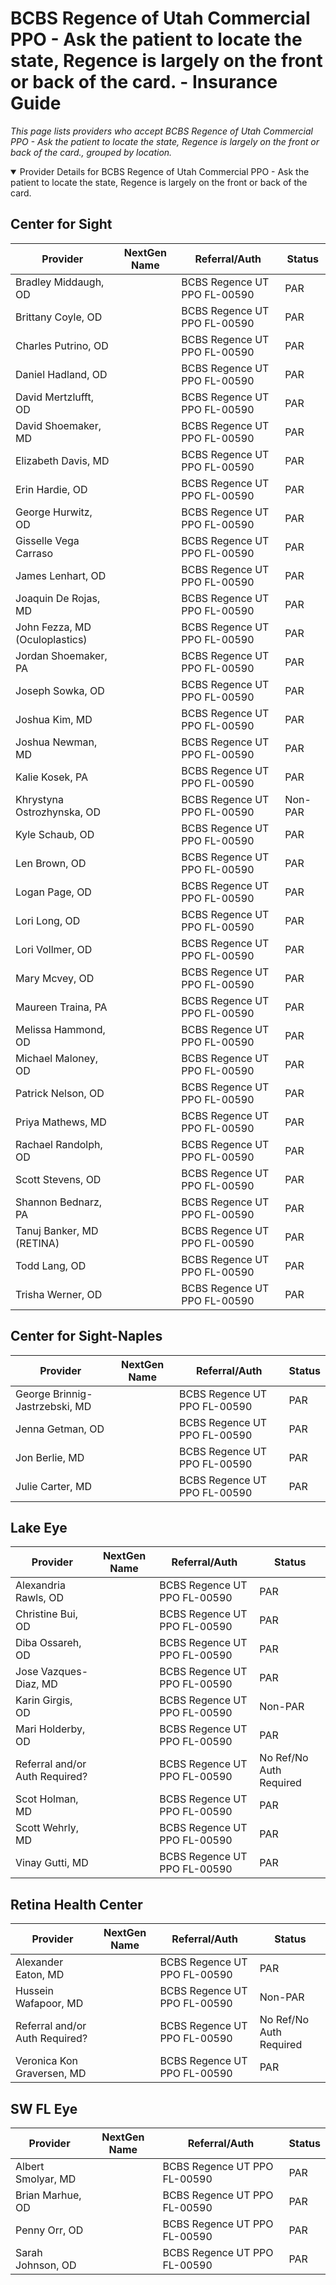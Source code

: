 # BCBS Regence of Utah Commercial PPO - Ask the patient to locate the state, Regence is largely on the front or back of the card. - Insurance Guide

*This page lists providers who accept BCBS Regence of Utah Commercial PPO - Ask the patient to locate the state, Regence is largely on the front or back of the card., grouped by location.*

<details open><summary>Provider Details for BCBS Regence of Utah Commercial PPO - Ask the patient to locate the state, Regence is largely on the front or back of the card.</summary>

## Center for Sight

| Provider | NextGen Name | Referral/Auth | Status |
|----------|-------------|--------------|--------|
| Bradley Middaugh, OD |  | BCBS Regence UT PPO FL-00590 | PAR |
| Brittany Coyle, OD |  | BCBS Regence UT PPO FL-00590 | PAR |
| Charles Putrino, OD |  | BCBS Regence UT PPO FL-00590 | PAR |
| Daniel Hadland, OD |  | BCBS Regence UT PPO FL-00590 | PAR |
| David Mertzlufft, OD |  | BCBS Regence UT PPO FL-00590 | PAR |
| David Shoemaker, MD |  | BCBS Regence UT PPO FL-00590 | PAR |
| Elizabeth Davis, MD |  | BCBS Regence UT PPO FL-00590 | PAR |
| Erin Hardie, OD |  | BCBS Regence UT PPO FL-00590 | PAR |
| George Hurwitz, OD |  | BCBS Regence UT PPO FL-00590 | PAR |
| Gisselle Vega Carraso |  | BCBS Regence UT PPO FL-00590 | PAR |
| James Lenhart, OD |  | BCBS Regence UT PPO FL-00590 | PAR |
| Joaquin De Rojas, MD |  | BCBS Regence UT PPO FL-00590 | PAR |
| John Fezza, MD (Oculoplastics) |  | BCBS Regence UT PPO FL-00590 | PAR |
| Jordan Shoemaker, PA |  | BCBS Regence UT PPO FL-00590 | PAR |
| Joseph Sowka, OD |  | BCBS Regence UT PPO FL-00590 | PAR |
| Joshua Kim, MD |  | BCBS Regence UT PPO FL-00590 | PAR |
| Joshua Newman, MD |  | BCBS Regence UT PPO FL-00590 | PAR |
| Kalie Kosek, PA |  | BCBS Regence UT PPO FL-00590 | PAR |
| Khrystyna Ostrozhynska, OD |  | BCBS Regence UT PPO FL-00590 | Non-PAR |
| Kyle Schaub, OD |  | BCBS Regence UT PPO FL-00590 | PAR |
| Len Brown, OD |  | BCBS Regence UT PPO FL-00590 | PAR |
| Logan Page, OD |  | BCBS Regence UT PPO FL-00590 | PAR |
| Lori Long, OD |  | BCBS Regence UT PPO FL-00590 | PAR |
| Lori Vollmer, OD |  | BCBS Regence UT PPO FL-00590 | PAR |
| Mary Mcvey, OD |  | BCBS Regence UT PPO FL-00590 | PAR |
| Maureen Traina, PA |  | BCBS Regence UT PPO FL-00590 | PAR |
| Melissa Hammond, OD |  | BCBS Regence UT PPO FL-00590 | PAR |
| Michael Maloney, OD |  | BCBS Regence UT PPO FL-00590 | PAR |
| Patrick Nelson, OD |  | BCBS Regence UT PPO FL-00590 | PAR |
| Priya Mathews, MD |  | BCBS Regence UT PPO FL-00590 | PAR |
| Rachael Randolph, OD |  | BCBS Regence UT PPO FL-00590 | PAR |
| Scott Stevens, OD |  | BCBS Regence UT PPO FL-00590 | PAR |
| Shannon Bednarz, PA |  | BCBS Regence UT PPO FL-00590 | PAR |
| Tanuj Banker, MD (RETINA) |  | BCBS Regence UT PPO FL-00590 | PAR |
| Todd Lang, OD |  | BCBS Regence UT PPO FL-00590 | PAR |
| Trisha Werner, OD |  | BCBS Regence UT PPO FL-00590 | PAR |

## Center for Sight-Naples

| Provider | NextGen Name | Referral/Auth | Status |
|----------|-------------|--------------|--------|
| George Brinnig-Jastrzebski, MD |  | BCBS Regence UT PPO FL-00590 | PAR |
| Jenna Getman, OD |  | BCBS Regence UT PPO FL-00590 | PAR |
| Jon Berlie, MD |  | BCBS Regence UT PPO FL-00590 | PAR |
| Julie Carter, MD |  | BCBS Regence UT PPO FL-00590 | PAR |

## Lake Eye 

| Provider | NextGen Name | Referral/Auth | Status |
|----------|-------------|--------------|--------|
| Alexandria Rawls, OD |  | BCBS Regence UT PPO FL-00590 | PAR |
| Christine Bui, OD |  | BCBS Regence UT PPO FL-00590 | PAR |
| Diba Ossareh, OD |  | BCBS Regence UT PPO FL-00590 | PAR |
| Jose Vazques-Diaz, MD |  | BCBS Regence UT PPO FL-00590 | PAR |
| Karin Girgis, OD |  | BCBS Regence UT PPO FL-00590 | Non-PAR |
| Mari Holderby, OD |  | BCBS Regence UT PPO FL-00590 | PAR |
| Referral and/or Auth Required? |  | BCBS Regence UT PPO FL-00590 | No Ref/No Auth Required |
| Scot Holman, MD |  | BCBS Regence UT PPO FL-00590 | PAR |
| Scott Wehrly, MD |  | BCBS Regence UT PPO FL-00590 | PAR |
| Vinay Gutti, MD |  | BCBS Regence UT PPO FL-00590 | PAR |

## Retina Health Center

| Provider | NextGen Name | Referral/Auth | Status |
|----------|-------------|--------------|--------|
| Alexander Eaton, MD |  | BCBS Regence UT PPO FL-00590 | PAR |
| Hussein Wafapoor, MD |  | BCBS Regence UT PPO FL-00590 | Non-PAR |
| Referral and/or Auth Required? |  | BCBS Regence UT PPO FL-00590 | No Ref/No Auth Required |
| Veronica Kon Graversen, MD |  | BCBS Regence UT PPO FL-00590 | PAR |

## SW FL Eye

| Provider | NextGen Name | Referral/Auth | Status |
|----------|-------------|--------------|--------|
| Albert Smolyar, MD |  | BCBS Regence UT PPO FL-00590 | PAR |
| Brian Marhue, OD |  | BCBS Regence UT PPO FL-00590 | PAR |
| Penny Orr, OD |  | BCBS Regence UT PPO FL-00590 | PAR |
| Sarah Johnson, OD |  | BCBS Regence UT PPO FL-00590 | PAR |

</details>

